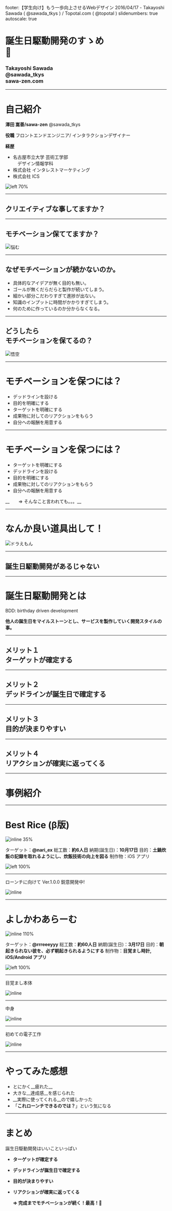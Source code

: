 footer:【学生向け】もう一歩向上させるWebデザイン 2016/04/17 - Takayoshi Sawada ( @sawada_tkys ) / Topotal.com ( @topotal )
slidenumbers: true
autoscale: true

# 誕生日駆動開発のすゝめ<br/>🎂

### __Takayoshi Sawada__<br/>@sawada_tkys<br/>sawa-zen.com

---

# 自己紹介

__澤田 嵩善/sawa-zen__
@sawada_tkys

__役職__
フロントエンドエンジニア/
インタラクションデザイナー

__経歴__

- 名古屋市立大学 芸術工学部<br/>　デザイン情報学科
- 株式会社 インタレストマーケティング
- 株式会社 ICS

![left 70%](./images/prof.jpg)

---

## クリエイティブな事してますか？

---

## __モチベーション保ててますか？__

![悩む](./images/worry.jpg)

---

## なぜモチベーションが続かないのか。

- 具体的なアイデアが無く目的も無い。
- ゴールが無くだらだらと製作が続いてしまう。
- 細かい部分こだわりすぎて進捗が出ない。
- 知識のインプットに時間がかかりすぎてしまう。
- 何のために作っているのか分からなくなる。

---

## __どうしたら<br/>モチベーションを保てるの？__

![悟空](./images/goku.jpg)

---

# モチベーションを保つには？

- デッドラインを設ける
- 目的を明確にする
- ターゲットを明確にする
- 成果物に対してのリアクションをもらう
- 自分への報酬を用意する
　

---

# モチベーションを保つには？

- ターゲットを明確にする
- デッドラインを設ける
- 目的を明確にする
- 成果物に対してのリアクションをもらう
- 自分への報酬を用意する

__　　=> そんなこと言われても。。。__

---

# __なんか良い道具出して！__

![ドラえもん](./images/doraemon.jpg)

---

## __誕生日駆動開発があるじゃない__

---

# __誕生日駆動開発とは__

BDD: birthday driven development

__他人の誕生日をマイルストーンとし、サービスを製作していく開発スタイルの事。__

---

## メリット１<br/>__ターゲットが確定する__

---

## メリット２<br/>__デッドラインが誕生日で確定する__

---

## メリット３<br/>__目的が決まりやすい__

---

## メリット４<br/>__リアクションが確実に返ってくる__

---

# 事例紹介

---

# Best Rice (β版)

![inline 35%](./images/icon.png)

ターゲット：__@nari_ex__
総工数：__約6人日__
納期(誕生日)：__10月17日__
目的：__土鍋炊飯の記録を取れるようにし、炊飯技術の向上を図る__
制作物：iOS アプリ

![left 100%](./images/rice_app.png)

---

ローンチに向けて Ver.1.0.0 鋭意開発中!

![inline](./images/dribbble.png)

---

# よしかわあらーむ

![inline 110%](./images/appicon.png)

ターゲット：__@rrreeeyyy__
総工数：__約60人日__
納期(誕生日)：__3月17日__
目的：__朝起きられない彼を、必ず朝起きられるようにする__
制作物：__目覚まし時計, iOS/Android アプリ__

![left 100%](./images/alerm2.png)

---

目覚まし本体

![inline](./images/alerm1.jpg)

---

中身

![inline](./images/alerm3.jpg)

---

初めての電子工作

![inline](./images/alerm4.jpg)

---

# やってみた感想

- とにかく__疲れた__
- 大きな__達成感__を感じられた
- __実際に使ってくれる__ので嬉しかった
- 「__これローンチできるのでは？__」という気になる

---

# まとめ

誕生日駆動開発はいいこといっぱい

- __ターゲットが確定する__
- __デッドラインが誕生日で確定する__
- __目的が決まりやすい__
- __リアクションが確実に返ってくる__

  __=> 完成までモチベーションが続く！最高！🎂__

